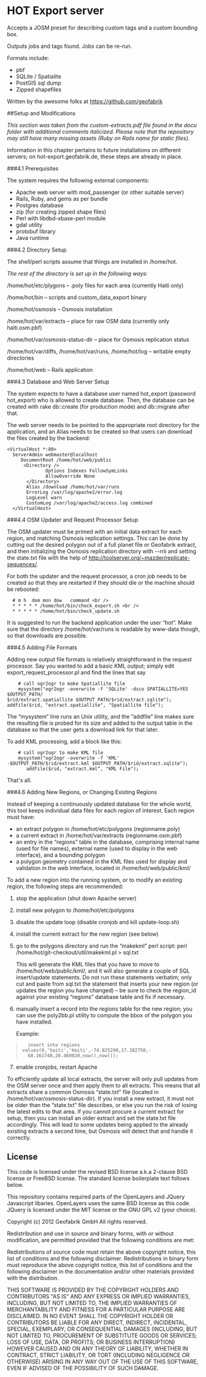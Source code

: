 # HOT Export server

Accepts a JOSM preset for describing custom tags and a custom bounding box.

Outputs jobs and tags found. Jobs can be re-run.

Formats include:

 * pbf
 * SQLite / Spatialite
 * PostGIS sql dump
 * Zipped shapefiles
 
Written by the awesome folks at https://github.com/geofabrik

##Setup and Modifications

*This section was taken from the custom-extracts.pdf file found in the docu folder with additional comments italicized. Please note that the repository may still have many missing assets (Ruby on Rails name for
static files).* 

Information in this chapter pertains to future installations on different servers; on hot-export.geofabrik.de, these steps are already in place.

###4.1 Prerequisites

The system requires the following external components:

* Apache web server with mod_passenger (or other suitable server)
* Rails, Ruby, and gems as per bundle
* Postgres database
* zip (for creating zipped shape files)
* Perl with libdbd-xbase-perl module
* gdal utility
* protobuf library
* Java runtime

###4.2 Directory Setup

The shell/perl scripts assume that things are installed in /home/hot.

*The rest of the directory is set up in the following ways:* 

/home/hot/etc/plygons – .poly files for each area (currently Haiti only)

/home/hot/bin – scripts and custom_data_export binary

/home/hot/osmosis – Osmosis installation

/home/hot/var/extracts – place for raw OSM data (currently only haiti.osm.pbf)

/home/hot/var/osmosis-status-dir – place for Osmosis replication status 

/home/hot/var/diffs, /home/hot/var/runs, /home/hot/log – writable empty directories 

/home/hot/web – Rails application

###4.3 Database and Web Server Setup

The system expects to have a database user named hot_export (password hot_export) who is allowed to create database. Then, the database can be created with rake db::create (for production mode) and db::migrate after that.

The web server needs to be pointed to the appropriate root directory for the application, and an Alias needs to be created so that users can download the files created by the backend:

```
<VirtualHost *:80>
  ServerAdmin webmaster@localhost 
     DocumentRoot /home/hot/web/public 
      <Directory /> 
              Options Indexes FollowSymLinks
              AllowOverride None
       </Directory>
       Alias /download /home/hot/var/runs
       ErrorLog /var/log/apache2/error.log
       LogLevel warn
       CustomLog /var/log/apache2/access.log combined
  </VirtualHost>
```

###4.4 OSM Updater and Request Processor Setup

The OSM updater must be primed with an initial data extract for each region, and matching Osmosis replication settings. This can be done by cutting out the desired polygon out of a full planet file or Geofabrik extract, and then initializing the Osmosis replication directory with --rrii and setting the state.txt file with the help of http://toolserver.org/~mazder/replicate-sequences/.

For both the updater and the request processor, a cron job needs to be created so that they are restarted if they should die or the machine should be rebooted:

```
  # m h  dom mon dow   command <br />
  * * * * * /home/hot/bin/check_export.sh <br />
  * * * * * /home/hot/bin/check_update.sh
```

It is suggested to run the backend application under the user “hot”. Make sure that the directory /home/hot/var/runs is readable by www-data though, so that downloads are possible.

###4.5 Adding File Formats

Adding new output file formats is relatively straightforward in the request processor. Say you wanted to add a basic KML output; simply edit export_request_processor.pl and find the lines that say

```
	# call ogr2ogr to make Spatiallite file
    mysystem("ogr2ogr -overwrite -f 'SQLite' -dsco SPATIALLITE=YES $OUTPUT_PATH/
$rid/extract.spatiallite $OUTPUT_PATH/$rid/extract.sqlite");      
addfile($rid, "extract.spatiallite", "Spatiallite file");
```

The “mysystem” line runs an Unix utility, and the “addfile” line makes sure the resulting file is probed for its size and added to the output table in the database so that the user gets a download link for that later.

To add KML processing, add a block like this:

```    
    # call ogr2ogr to make KML file
    mysystem("ogr2ogr -overwrite -f 'KML' -$OUTPUT_PATH/$rid/extract.kml $OUTPUT_PATH/$rid/extract.sqlite");
       addfile($rid, "extract.kml“, "KML File");
```

That's all.

###4.6 Adding New Regions, or Changing Existing Regions

Instead of keeping a continuously updated database for the whole world, this tool keeps individual data files for each region of interest. Each region must have:

* an extract polygon in /home/hot/etc/polygons (regionname.poly)
* a current extract in /home/hot/var/extracts (regionname.osm.pbf)
* an entry in the “regions” table in the database, comprising internal name (used for file names), external name (used to display in the web interface), and a bounding polygon
* a polygon geometry contained in the KML files used for display and validation in the web interface, located in /home/hot/web/public/kml/

To add a new region into the running system, or to modify an existing region, the following steps are recommended:

1. stop the application (shut down Apache server)
2. install new polygon to /home/hot/etc/polygons
3. disable the update loop (disable cronjob and kill update-loop.sh)
4. install the current extract for the new region (see below)
5. go to the polygons directory and run the “makekml” perl script:
       perl /home/hot/git-checkout/util/makekml.pl > sql.txt

	This will generate the KML files that you have to move to /home/hot/web/public/kml/, and it will also generate a couple of SQL insert/update statements. Do not run these statements verbatim; only cut and paste from sql.txt the statement that inserts your new region (or updates the region you have changed) – be sure to check the region_id against your existing “regions” database table and fix if necessary.

6. manually insert a record into the regions table for the new region; you can use the poly2bb.pl utility to compute the bbox of the polygon you have installed. 

	Example:
>       insert into regions values(0,'haiti','Haiti',-74.825290,17.382750,-
>       68.161740,20.460020,now(),now());

7. enable cronjobs, restart Apache

To efficiently update all local extracts, the server will only pull updates from the OSM server once and then apply them to all extracts. This means that all extracts share a common Osmosis “state.txt” file (located in /home/hot/var/osmosis-status-dir). If you install a new extract, it must not be older than the “state.txt” file describes, or else you run the risk of losing the latest edits to that area. If you cannot procure a current extract for setup, then you can install an older extract and set the state.txt file accordingly. This will lead to some updates being applied to the already existing extracts a second time, but Osmosis will detect that and handle it correctly.


## License

This code is licensed under the revised BSD license a.k.a 2-clause BSD license or FreeBSD license. The standard license boilerplate text follows below.

This repository contains required parts of the OpenLayers and JQuery Javascript libaries. OpenLayers uses the same BSD license as this code. JQuery is licensed under the MIT license or the GNU GPL v2 (your choice).

Copyright (c) 2012 Geofabrik GmbH All rights reserved.

Redistribution and use in source and binary forms, with or without modification, are permitted provided that the following conditions are met:

Redistributions of source code must retain the above copyright notice, this list of conditions and the following disclaimer. Redistributions in binary form must reproduce the above copyright notice, this list of conditions and the following disclaimer in the documentation and/or other materials provided with the distribution.

THIS SOFTWARE IS PROVIDED BY THE COPYRIGHT HOLDERS AND CONTRIBUTORS "AS IS" AND ANY EXPRESS OR IMPLIED WARRANTIES, INCLUDING, BUT NOT LIMITED TO, THE IMPLIED WARRANTIES OF MERCHANTABILITY AND FITNESS FOR A PARTICULAR PURPOSE ARE DISCLAIMED. IN NO EVENT SHALL THE COPYRIGHT HOLDER OR CONTRIBUTORS BE LIABLE FOR ANY DIRECT, INDIRECT, INCIDENTAL, SPECIAL, EXEMPLARY, OR CONSEQUENTIAL DAMAGES (INCLUDING, BUT NOT LIMITED TO, PROCUREMENT OF SUBSTITUTE GOODS OR SERVICES; LOSS OF USE, DATA, OR PROFITS; OR BUSINESS INTERRUPTION) HOWEVER CAUSED AND ON ANY THEORY OF LIABILITY, WHETHER IN CONTRACT, STRICT LIABILITY, OR TORT (INCLUDING NEGLIGENCE OR OTHERWISE) ARISING IN ANY WAY OUT OF THE USE OF THIS SOFTWARE, EVEN IF ADVISED OF THE POSSIBILITY OF SUCH DAMAGE.